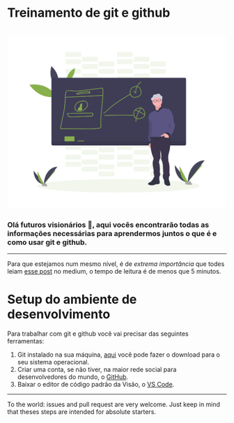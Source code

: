 # Treinamento de git e github

<h1 align="center">
  <img src="teaching.png" alt="Teaching" width= "600px">
</h1>

### Olá futuros visionários :green_heart:, aqui vocês encontrarão todas as informações necessárias para aprendermos juntos o que é e como usar git e github.
---
Para que estejamos num mesmo nível, é de *extrema importância* que todes leiam [esse post](https://guiinow.medium.com/git-e-github-o-que-s%C3%A3o-e-como-usar-b938d682df6b) no medium, o tempo de leitura é de menos que 5 minutos.

# Setup do ambiente de desenvolvimento
Para trabalhar com git e github você vai precisar das seguintes ferramentas:

1. Git instalado na sua máquina, [aqui](https://git-scm.com/downloads) você pode fazer o download para o seu sistema operacional.
2. Criar uma conta, se não tiver, na maior rede social para desenvolvedores do mundo, o [GitHub](http://github.com/).
3. Baixar o editor de código padrão da Visão, o [VS Code](https://code.visualstudio.com/).

---
To the world: issues and pull request are very welcome. Just keep in mind that theses steps are intended for absolute starters. 
<!-- # Bônus
Extensão do vscode --!>
